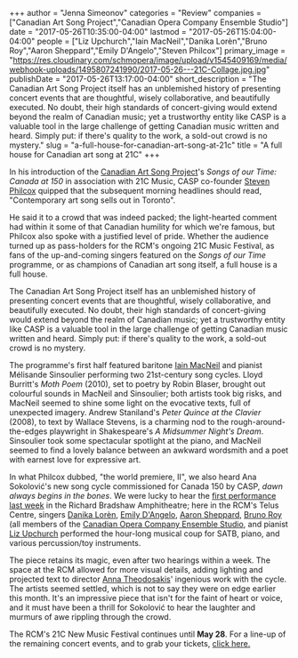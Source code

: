 +++
author = "Jenna Simeonov"
categories = "Review"
companies = ["Canadian Art Song Project","Canadian Opera Company Ensemble Studio"]
date = "2017-05-26T10:35:00-04:00"
lastmod = "2017-05-26T15:04:00-04:00"
people = ["Liz Upchurch","Iain MacNeil","Danika Lorèn","Bruno Roy","Aaron Sheppard","Emily D'Angelo","Steven Philcox"]
primary_image = "https://res.cloudinary.com/schmopera/image/upload/v1545409169/media/webhook-uploads/1495807241990/2017-05-26---21C-Collage.jpg.jpg"
publishDate = "2017-05-26T13:17:00-04:00"
short_description = "The Canadian Art Song Project itself has an unblemished history of presenting concert events that are thoughtful, wisely collaborative, and beautifully executed. No doubt, their high standards of concert-giving would extend beyond the realm of Canadian music; yet a trustworthy entity like CASP is a valuable tool in the large challenge of getting Canadian music written and heard. Simply put: if there&#039;s quality to the work, a sold-out crowd is no mystery."
slug = "a-full-house-for-canadian-art-song-at-21c"
title = "A full house for Canadian art song at 21C"
+++

In his introduction of the [Canadian Art Song Project](/scene/companies/canadian-art-song-project/)'s *Songs of our Time: Canada at 150* in association with 21C Music, CASP co-founder [Steven Philcox](/scene/people/steven-philcox/) quipped that the subsequent morning headlines should read, "Contemporary art song sells out in Toronto".

He said it to a crowd that was indeed packed; the light-hearted comment had within it some of that Canadian humility for which we're famous, but Philcox also spoke with a justified level of pride. Whether the audience turned up as pass-holders for the RCM's ongoing 21C Music Festival, as fans of the up-and-coming singers featured on the *Songs of our Time* programme, or as champions of Canadian art song itself, a full house is a full house.

The Canadian Art Song Project itself has an unblemished history of presenting concert events that are thoughtful, wisely collaborative, and beautifully executed. No doubt, their high standards of concert-giving would extend beyond the realm of Canadian music; yet a trustworthy entity like CASP is a valuable tool in the large challenge of getting Canadian music written and heard. Simply put: if there's quality to the work, a sold-out crowd is no mystery.

The programme's first half featured baritone [Iain MacNeil](/scene/people/iain-macneil/) and pianist Mélisande Sinsoulier performing two 21st-century song cycles. Lloyd Burritt's *Moth Poem* (2010), set to poetry by Robin Blaser, brought out colourful sounds in MacNeil and Sinsoulier; both artists took big risks, and MacNeil seemed to shine some light on the evocative texts, full of unexpected imagery. Andrew Staniland's *Peter Quince at the Clavier* (2008), to text by Wallace Stevens, is a charming nod to the rough-around-the-edges playwright in Shakespeare's *A Midsummer Night's Dream*. Sinsoulier took some spectacular spotlight at the piano, and MacNeil seemed to find a lovely balance between an awkward wordsmith and a poet with earnest love for expressive art.

In what Philcox dubbed, "the world premiere, II", we also heard Ana Sokolović's new song cycle commissioned for Canada 150 by CASP, *dawn always begins in the bones*. We were lucky to hear the [first performance last week](/casp-commission-sokolovic/) in the Richard Bradshaw Amphitheatre; here in the RCM's Telus Centre, singers [Danika Lorèn](/scene/people/danika-loren/), [Emily D'Angelo](/scene/people/emily-dangelo/), [Aaron Sheppard](/scene/people/aaron-sheppard/), [Bruno Roy](/scene/people/bruno-roy/) (all members of the [Canadian Opera Company Ensemble Studio](/scene/companies/canadian-opera-company-ensemble-studio/), and pianist [Liz Upchurch](/how-to-be-a-coach-with-liz-upchurch/) performed the hour-long musical coup for SATB, piano, and various percussion/toy instruments.

The piece retains its magic, even after two hearings within a week. The space at the RCM allowed for more visual details, adding lighting and projected text to director [Anna Theodosakis](/scene/people/anna-theodosakis/)' ingenious work with the cycle. The artists seemed settled, which is not to say they were on edge earlier this month. It's an impressive piece that isn't for the faint of heart or voice, and it must have been a thrill for Sokolović to hear the laughter and murmurs of awe rippling through the crowd.

The RCM's 21C New Music Festival continues until **May 28**. For a line-up of the remaining concert events, and to grab your tickets, [click here.](https://performance.rcmusic.ca/21c)

